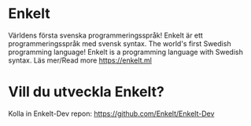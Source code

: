 # Enkelt
Världens första svenska programmeringsspråk! Enkelt är ett programmeringsspråk med svensk syntax.
The world's first Swedish programming language! Enkelt is a programming language with Swedish syntax.
 Läs mer/Read more https://enkelt.ml
 
 # Vill du utveckla Enkelt?
 Kolla in Enkelt-Dev repon: https://github.com/Enkelt/Enkelt-Dev
